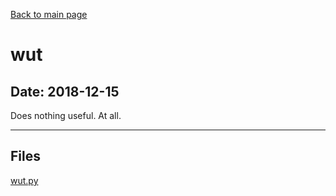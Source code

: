 [Back to main page](/)

# wut

## Date: 2018-12-15

Does nothing useful. At all.

-----

## Files

[wut.py](wut.py)